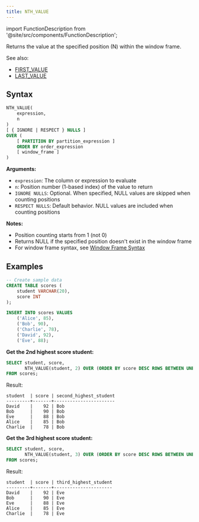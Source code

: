 ```yaml
---
title: NTH_VALUE
---
```


import FunctionDescription from '@site/src/components/FunctionDescription';

<FunctionDescription description="Introduced or updated: v1.2.697"/>

Returns the value at the specified position (N) within the window frame.

See also:

- [FIRST_VALUE](first-value.md)
- [LAST_VALUE](last-value.md)

## Syntax

```sql
NTH_VALUE(
    expression, 
    n
) 
[ { IGNORE | RESPECT } NULLS ] 
OVER (
    [ PARTITION BY partition_expression ] 
    ORDER BY order_expression 
    [ window_frame ]
)
```

**Arguments:**
- `expression`: The column or expression to evaluate
- `n`: Position number (1-based index) of the value to return
- `IGNORE NULLS`: Optional. When specified, NULL values are skipped when counting positions
- `RESPECT NULLS`: Default behavior. NULL values are included when counting positions

**Notes:**
- Position counting starts from 1 (not 0)
- Returns NULL if the specified position doesn't exist in the window frame
- For window frame syntax, see [Window Frame Syntax](index.md#window-frame-syntax)

## Examples

```sql
-- Create sample data
CREATE TABLE scores (
    student VARCHAR(20),
    score INT
);

INSERT INTO scores VALUES
    ('Alice', 85),
    ('Bob', 90),
    ('Charlie', 78),
    ('David', 92),
    ('Eve', 88);
```

**Get the 2nd highest score student:**

```sql
SELECT student, score,
       NTH_VALUE(student, 2) OVER (ORDER BY score DESC ROWS BETWEEN UNBOUNDED PRECEDING AND UNBOUNDED FOLLOWING) AS second_highest_student
FROM scores;
```

Result:
```
student  | score | second_highest_student
---------+-------+-----------------------
David    |    92 | Bob
Bob      |    90 | Bob
Eve      |    88 | Bob
Alice    |    85 | Bob
Charlie  |    78 | Bob
```

**Get the 3rd highest score student:**

```sql
SELECT student, score,
       NTH_VALUE(student, 3) OVER (ORDER BY score DESC ROWS BETWEEN UNBOUNDED PRECEDING AND UNBOUNDED FOLLOWING) AS third_highest_student
FROM scores;
```

Result:
```
student  | score | third_highest_student
---------+-------+----------------------
David    |    92 | Eve
Bob      |    90 | Eve
Eve      |    88 | Eve
Alice    |    85 | Eve
Charlie  |    78 | Eve
```